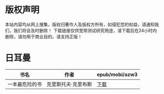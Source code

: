 # 版权声明

本站内容均从网上搜集，版权归著作人及版权方所有，如侵犯您的权益，请通知我们，我们将会及时删除！ 下载链接仅供宽带测试研究用途，请下载后在24小时内删除，请勿用于商业目的。请支持正版！

# 日耳曼

| 书名 | 作者 | epub/mobi/azw3 |
| --- | --- | --- |
| 一本最危险的书 | 克里斯托夫·克里布斯 | [下载](https://url89.ctfile.com/f/31084289-1357006450-7d964b?p=8866) |
